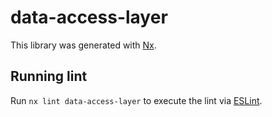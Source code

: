 # data-access-layer

This library was generated with [Nx](https://nx.dev).

## Running lint

Run `nx lint data-access-layer` to execute the lint via [ESLint](https://eslint.org/).
